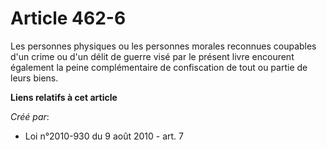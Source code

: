 # Article 462-6

Les personnes physiques ou les personnes morales reconnues coupables d'un crime ou d'un délit de guerre visé par le présent
livre encourent également la peine complémentaire de confiscation de tout ou partie de leurs biens.

**Liens relatifs à cet article**

_Créé par_:

  - Loi n°2010-930 du 9 août 2010 - art. 7
